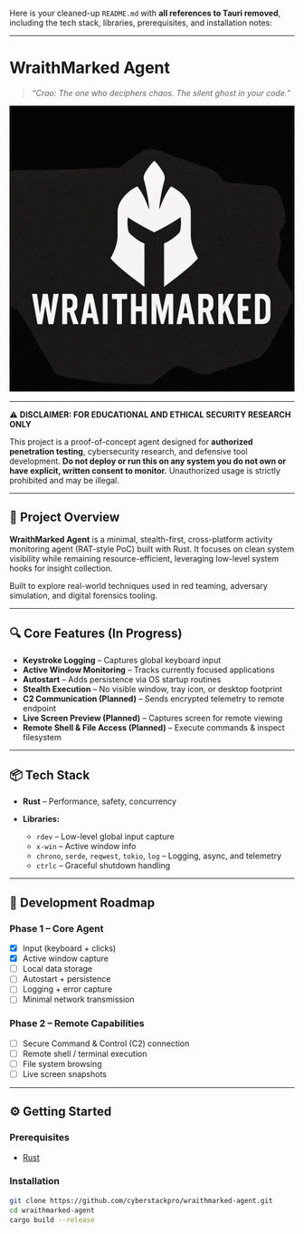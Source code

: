 Here is your cleaned-up `README.md` with **all references to Tauri removed**, including the tech stack, libraries, prerequisites, and installation notes:

---

# WraithMarked Agent

> _“Crao: The one who deciphers chaos. The silent ghost in your code.”_

![Insert Architecture Diagram or Project Logo Here](assets/banner_placeholder.png)

---

⚠️ **DISCLAIMER: FOR EDUCATIONAL AND ETHICAL SECURITY RESEARCH ONLY**

This project is a proof-of-concept agent designed for **authorized penetration testing**, cybersecurity research, and defensive tool development.
**Do not deploy or run this on any system you do not own or have explicit, written consent to monitor.** Unauthorized usage is strictly prohibited and may be illegal.

---

## 🧠 Project Overview

**WraithMarked Agent** is a minimal, stealth-first, cross-platform activity monitoring agent (RAT-style PoC) built with Rust.
It focuses on clean system visibility while remaining resource-efficient, leveraging low-level system hooks for insight collection.

Built to explore real-world techniques used in red teaming, adversary simulation, and digital forensics tooling.

---

## 🔍 Core Features (In Progress)

- **Keystroke Logging** – Captures global keyboard input
- **Active Window Monitoring** – Tracks currently focused applications
- **Autostart** – Adds persistence via OS startup routines
- **Stealth Execution** – No visible window, tray icon, or desktop footprint
- **C2 Communication (Planned)** – Sends encrypted telemetry to remote endpoint
- **Live Screen Preview (Planned)** – Captures screen for remote viewing
- **Remote Shell & File Access (Planned)** – Execute commands & inspect filesystem

---

## 📦 Tech Stack

- **Rust** – Performance, safety, concurrency
- **Libraries:**

  - `rdev` – Low-level global input capture
  - `x-win` – Active window info
  - `chrono`, `serde`, `reqwest`, `tokio`, `log` – Logging, async, and telemetry
  - `ctrlc` – Graceful shutdown handling

---

## 🚧 Development Roadmap

### Phase 1 – Core Agent

- [x] Input (keyboard + clicks)
- [x] Active window capture
- [ ] Local data storage
- [ ] Autostart + persistence
- [ ] Logging + error capture
- [ ] Minimal network transmission

### Phase 2 – Remote Capabilities

- [ ] Secure Command & Control (C2) connection
- [ ] Remote shell / terminal execution
- [ ] File system browsing
- [ ] Live screen snapshots

---

## ⚙️ Getting Started

### Prerequisites

- [Rust](https://www.rust-lang.org/tools/install)

### Installation

```sh
git clone https://github.com/cyberstackpro/wraithmarked-agent.git
cd wraithmarked-agent
cargo build --release
```
